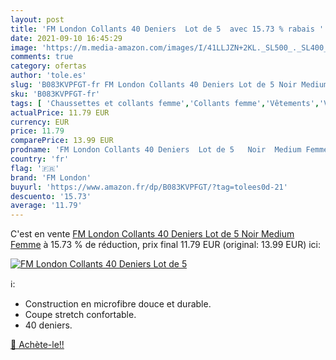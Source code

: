 ```yaml
---
layout: post
title: 'FM London Collants 40 Deniers  Lot de 5  avec 15.73 % rabais '
date: 2021-09-10 16:45:29
image: 'https://m.media-amazon.com/images/I/41LLJZN+2KL._SL500_._SL400_.jpg'
comments: true
category: ofertas
author: 'tole.es'
slug: 'B083KVPFGT-fr FM London Collants 40 Deniers Lot de 5 Noir Medium Femme'
sku: 'B083KVPFGT-fr'
tags: [ 'Chaussettes et collants femme','Collants femme','Vêtements','Vêtements femme','fm london', ]
actualPrice: 11.79 EUR
currency: EUR
price: 11.79
comparePrice: 13.99 EUR
prodname: 'FM London Collants 40 Deniers  Lot de 5   Noir  Medium Femme'
country: 'fr'
flag: '🇫🇷'
brand: 'FM London'
buyurl: 'https://www.amazon.fr/dp/B083KVPFGT/?tag=tolees0d-21'
descuento: '15.73'
average: '11.79'
---
```


C'est en vente [FM London Collants 40 Deniers  Lot de 5   Noir  Medium Femme](https://www.amazon.fr/dp/B083KVPFGT/?tag=tolees0d-21)  à  15.73 % de réduction, prix final  11.79 EUR (original: 13.99 EUR) ici:

[![FM London Collants 40 Deniers  Lot de 5 ](https://m.media-amazon.com/images/I/41LLJZN+2KL._SL500_._SL400_.jpg)](https://www.amazon.fr/dp/B083KVPFGT/?tag=tolees0d-21)

ℹ️:

- Construction en microfibre douce et durable.
- Coupe stretch confortable.
- 40 deniers.

[🛒 Achète-le!!](https://www.amazon.fr/dp/B083KVPFGT/?tag=tolees0d-21)
